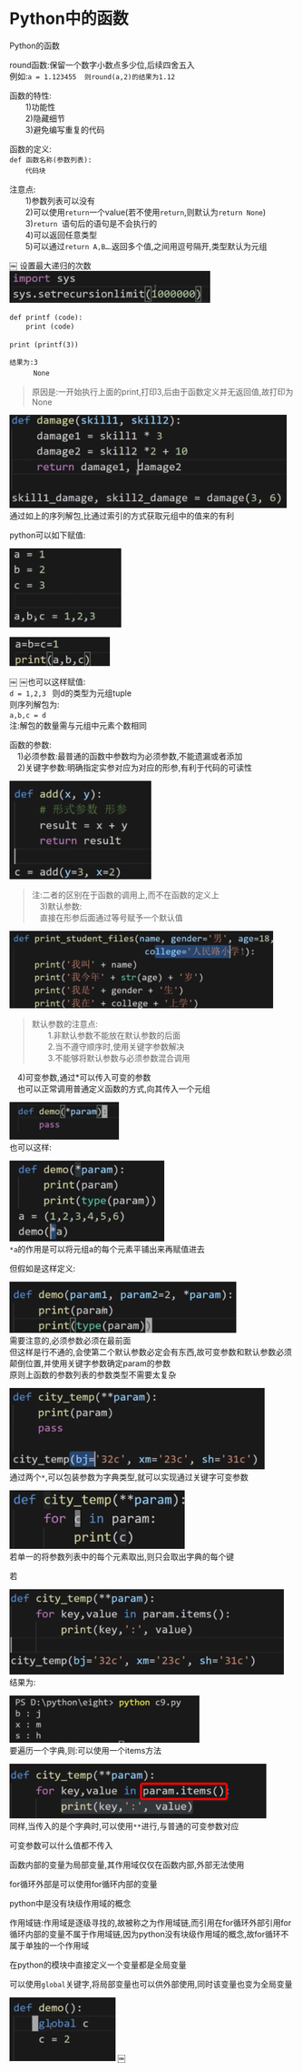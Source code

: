 # Python中的函数

Python的函数

round函数:保留一个数字小数点多少位,后续四舍五入</br>
例如:`a = 1.123455  则round(a,2)的结果为1.12`

函数的特性:</br>
　　1)功能性</br>
　　2)隐藏细节</br>
　　3)避免编写重复的代码</br>

函数的定义:</br>
`def 函数名称(参数列表):`</br>
　　`代码块`</br>
    
注意点:</br>
　　1)参数列表可以没有</br>
　　2)可以使用`return`一个value(若不使用`return`,则默认为`return None`)</br>
　　3)`return `语句后的语句是不会执行的</br>
　　4)可以返回任意类型</br>
　　5)可以通过`return A,B…`.返回多个值,之间用逗号隔开,类型默认为元组

￼
设置最大递归的次数</br>
![1-1](Snip20180301_7.png)

```
def printf (code):
    print (code)

print (printf(3))
```
`结果为:3`</br>
　　　`None`</br>
>原因是:一开始执行上面的print,打印3,后由于函数定义并无返回值,故打印为None

![1-2](Snip20180301_8.png)</br>
通过如上的序列解包,比通过索引的方式获取元组中的值来的有利

python可以如下赋值:

![1-3](Snip20180301_9.png)


![1-4](Snip20180301_10.png)

￼
￼也可以这样赋值:</br>
`d = 1,2,3 ` 则d的类型为元组tuple</br>
则序列解包为:</br>
`a,b,c = d`</br>
注:解包的数量需与元组中元素个数相同</br>

函数的参数:</br>
　1)必须参数:最普通的函数中参数均为必须参数,不能遗漏或者添加</br>
　2)关键字参数:明确指定实参对应为对应的形参,有利于代码的可读性</br>

![1-5](Snip20180301_11.png)</br>
>注:二者的区别在于函数的调用上,而不在函数的定义上</br>
　3)默认参数:</br>
　直接在形参后面通过等号赋予一个默认值

![1-6](Snip20180301_12.png)</br>
>默认参数的注意点:</br>
　　1.非默认参数不能放在默认参数的后面</br>
　　2.当不遵守顺序时,使用关键字参数解决</br>
　　3.不能够将默认参数与必须参数混合调用

　4)可变参数,通过*可以传入可变的参数</br>
　也可以正常调用普通定义函数的方式,向其传入一个元组

![1-7](Snip20180301_13.png)</br>
也可以这样:</br>

![1-8](Snip20180301_14.png)</br>
`*a`的作用是可以将元组a的每个元素平铺出来再赋值进去

但假如是这样定义:

![1-9](Snip20180301_15.png)</br>
需要注意的,必须参数必须在最前面</br>
但这样是行不通的,会使第二个默认参数必定会有东西,故可变参数和默认参数必须颠倒位置,并使用关键字参数确定param的参数</br>
原则上函数的参数列表的参数类型不需要太复杂

![1-10](Snip20180301_16.png)</br>
通过两个`*`,可以包装参数为字典类型,就可以实现通过关键字可变参数

![1-11](Snip20180301_17.png)</br>
若单一的将参数列表中的每个元素取出,则只会取出字典的每个键

若

![1-12](Snip20180301_21.png)</br>
结果为:

![1-13](Snip20180301_20.png)</br>
要遍历一个字典,则:可以使用一个items方法

![1-14](Snip20180301_22.png)</br>
同样,当传入的是个字典时,可以使用`**`进行,与普通的可变参数对应

可变参数可以什么值都不传入

函数内部的变量为局部变量,其作用域仅仅在函数内部,外部无法使用

for循环外部是可以使用for循环内部的变量

python中是没有块级作用域的概念

作用域链:作用域是逐级寻找的,故被称之为作用域链,而引用在for循环外部引用for循环内部的变量不属于作用域链,因为python没有块级作用域的概念,故for循环不属于单独的一个作用域

在python的模块中直接定义一个变量都是全局变量

可以使用`global`关键字,将局部变量也可以供外部使用,同时该变量也变为全局变量

![1-16](Snip20180302_24.png)
￼


